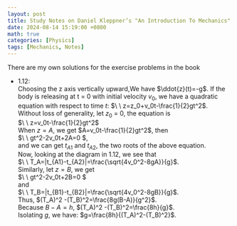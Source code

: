 ```yaml
---
layout: post
title: Study Notes on Daniel Kleppner’s "An Introduction To Mechanics"
date: 2024-08-14 15:19:00 +0800
math: true
categories: [Physics]
tags: [Mechanics, Notes]
---
```


There are my own solutions for the exercise problems in the book

* 1.12:  
Choosing the z axis vertically upward,We have $\ddot{z}(t)=-g$. If the body is releasing at t = 0 with initial velocity $v_0$, we have a quadratic equation with respect to time $t$: $\ \ z=z_0+v_0t-\frac{1}{2}gt^2$.  
Without loss of generality, let $z_0$ = 0, the equation is  
$\ \ z=v_0t-\frac{1}{2}gt^2$  
When $z=A$, we get $A=v_0t-\frac{1}{2}gt^2$, then  
$\ \ gt^2-2v_0t+2A=0 $,  
and we can get $t_{A1}$ and $t_{A2}$, the two roots of the above equation.  
Now, looking at the diagram in 1.12, we see that  
$\ \ T_A=|t_{A1}-t_{A2}|=\frac{\sqrt{4v_0^2-8gA}}{g}$.    
Similarly, let $z=B$, we get  
$\ \ gt^2-2v_0t+2B=0 $  
and  
$\ \ T_B=|t_{B1}-t_{B2}|=\frac{\sqrt{4v_0^2-8gB}}{g}$.   
Thus, $(T_A)^2 -(T_B)^2=\frac{8g(B-A)}{g^2}$.  
Because $B-A=h$, $(T_A)^2 -(T_B)^2=\frac{8h}{g}$.  
Isolating $g$, we have: $g=\frac{8h}{(T_A)^2-(T_B)^2}$.
